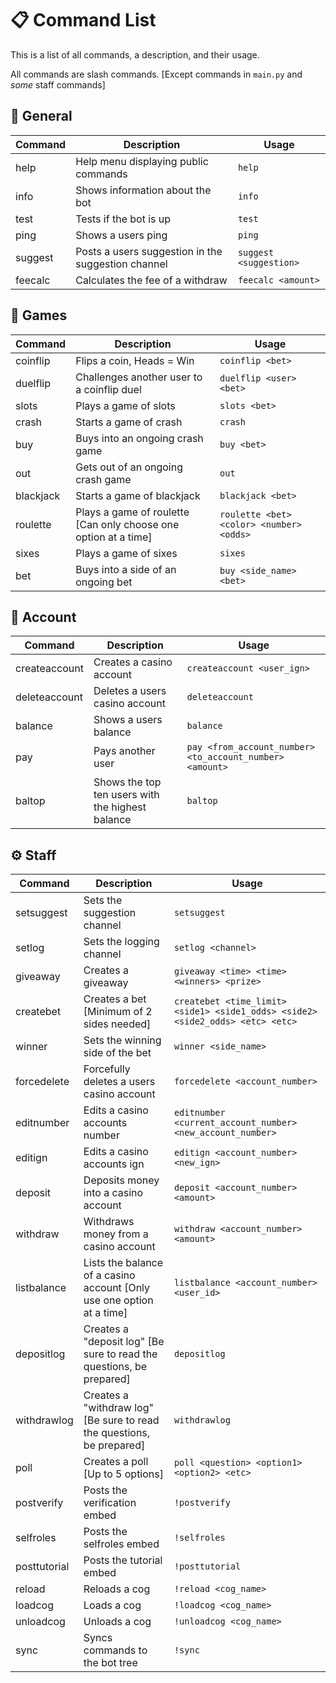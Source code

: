 # 📋 Command List
This is a list of all commands, a description, and their usage.

All commands are slash commands. [Except commands in `main.py` and *some* staff commands]

## 📌 General
Command | Description | Usage
--- | --- | ---
help | Help menu displaying public commands | `help`
info | Shows information about the bot | `info`
test | Tests if the bot is up | `test`
ping | Shows a users ping | `ping`
suggest | Posts a users suggestion in the suggestion channel | `suggest <suggestion>`
feecalc | Calculates the fee of a withdraw | `feecalc <amount>`

## 🎳 Games
Command | Description | Usage
--- | --- | ---
coinflip | Flips a coin, Heads = Win | `coinflip <bet>`
duelflip | Challenges another user to a coinflip duel | `duelflip <user> <bet>`
slots | Plays a game of slots | `slots <bet>`
crash | Starts a game of crash | `crash`
buy | Buys into an ongoing crash game | `buy <bet>`
out | Gets out of an ongoing crash game | `out`
blackjack | Starts a game of blackjack | `blackjack <bet>`
roulette | Plays a game of roulette [Can only choose one option at a time] | `roulette <bet> <color> <number> <odds>`
sixes | Plays a game of sixes | `sixes`
bet | Buys into a side of an ongoing bet | `buy <side_name> <bet>`

## 📰 Account
Command | Description | Usage
--- | --- | ---
createaccount | Creates a casino account | `createaccount <user_ign>`
deleteaccount | Deletes a users casino account | `deleteaccount`
balance | Shows a users balance | `balance`
pay | Pays another user | `pay <from_account_number> <to_account_number> <amount>`
baltop | Shows the top ten users with the highest balance | `baltop`

## ⚙️ Staff
Command | Description | Usage
--- | --- | ---
setsuggest | Sets the suggestion channel | `setsuggest`
setlog | Sets the logging channel | `setlog <channel>`
giveaway | Creates a giveaway | `giveaway <time> <time> <winners> <prize>`
createbet | Creates a bet [Minimum of 2 sides needed] | `createbet <time_limit> <side1> <side1_odds> <side2> <side2_odds> <etc> <etc>` 
winner | Sets the winning side of the bet | `winner <side_name>`
forcedelete | Forcefully deletes a users casino account | `forcedelete <account_number>`
editnumber | Edits a casino accounts number | `editnumber <current_account_number> <new_account_number>`
editign | Edits a casino accounts ign | `editign <account_number> <new_ign>`
deposit | Deposits money into a casino account | `deposit <account_number> <amount>`
withdraw | Withdraws money from a casino account | `withdraw <account_number> <amount>`
listbalance | Lists the balance of a casino account [Only use one option at a time] | `listbalance <account_number> <user_id>`
depositlog | Creates a "deposit log" [Be sure to read the questions, be prepared] | `depositlog`
withdrawlog | Creates a "withdraw log" [Be sure to read the questions, be prepared] | `withdrawlog`
poll | Creates a poll [Up to 5 options] | `poll <question> <option1> <option2> <etc>`
postverify | Posts the verification embed | `!postverify`
selfroles | Posts the selfroles embed | `!selfroles`
posttutorial | Posts the tutorial embed | `!posttutorial`
reload | Reloads a cog | `!reload <cog_name>`
loadcog | Loads a cog | `!loadcog <cog_name>`
unloadcog | Unloads a cog | `!unloadcog <cog_name>`
sync | Syncs commands to the bot tree | `!sync`
